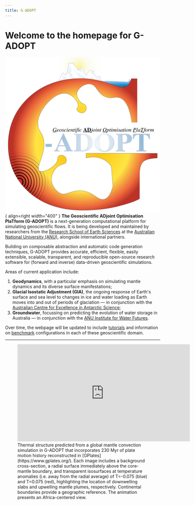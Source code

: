 ```yaml
---
title: G-ADOPT
---
```


# Welcome to the homepage for G-ADOPT

![Logo](images/gadopt_logo.svg){ align=right width="400" }
**The Geoscientific ADjoint Optimisation PlaTform (G-ADOPT)** is a next-generation computational platform for simulating geoscientific flows. It is being developed and maintained by researchers from the [Research School of Earth Sciences](https://earthsciences.anu.edu.au/) at the [Australian National University (ANU)](https://www.anu.edu.au/), alongside international partners.

Building on composable abstraction and automatic code generation techniques, G-ADOPT provides accurate, efficient, flexible, easily extensible, scalable, transparent, and reproducible open-source research software for (forward and inverse) data-driven geoscientific simulations.

Areas of current application include:

1. **Geodynamics**, with a particular emphasis on simulating mantle dynamics and its diverse surface manifestations;
2. **Glacial Isostatic Adjustment (GIA)**, the ongoing response of Earth's surface and sea level to changes in ice and water loading as Earth moves into and out of periods of glaciation — in conjunction with the [Australian Centre for Excellence in Antarctic Science](https://antarctic.org.au/);
3. **Groundwater**, focussing on predicting the evolution of water storage in Australia — in conjunction with the [ANU Institute for Water Futures](https://waterfutures.anu.edu.au/).

Over time, the webpage will be updated to include [tutorials](tutorials.md) and information on [benchmark](benchmarks.md) configurations in each of these geoscientific domain.

---

<figure markdown>
<iframe width="560" height="315" src="https://www.youtube.com/embed/i7MVDvISByk?si=GBXUxCCr6v5Feyd6" title="YouTube video player" frameborder="0" allow="accelerometer; autoplay; clipboard-write; encrypted-media; gyroscope; picture-in-picture; web-share" allowfullscreen></iframe>
<figcaption markdown>
Thermal structure predicted from a global mantle convection simulation in G-ADOPT that incorporates 230 Myr of plate motion history reconstructed in [GPlates](https://www.gplates.org/). Each image includes a background cross-section, a radial surface immediately above the core-mantle boundary, and transparent isosurfaces at temperature anomalies (i.e. away from the radial average) of T=-0.075 (blue) and T=0.075 (red), highlighting the location of downwelling slabs and upwelling mantle plumes, respectively. Continental boundaries provide a geographic reference. The animation presents an Africa-centered view.
</figcaption>
</figure>
